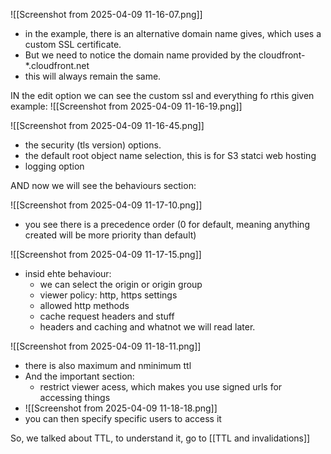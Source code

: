 ![[Screenshot from 2025-04-09 11-16-07.png]]
- in the example, there is an alternative domain name gives, which uses a custom SSL certificate.
- But we need to notice the domain name provided by the cloudfront- *.cloudfront.net
- this will always remain the same.

IN the edit option we can see the custom ssl and everything fo rthis given example:
![[Screenshot from 2025-04-09 11-16-19.png]]

![[Screenshot from 2025-04-09 11-16-45.png]]
- the security (tls version) options.
- the default root object name selection, this is for S3 statci web hosting
- logging option

AND now we will see the behaviours section:

![[Screenshot from 2025-04-09 11-17-10.png]]
- you see there is a precedence order (0 for default, meaning anything created will be more priority than default)

![[Screenshot from 2025-04-09 11-17-15.png]]
- insid ehte behaviour:
	- we can select the origin or origin group
	- viewer policy: http, https settings
	- allowed http methods
	- cache request headers and stuff
	- headers and caching and whatnot we will read later.

![[Screenshot from 2025-04-09 11-18-11.png]]

- there is also maximum and nminimum ttl
- And the important section:
	- restrict viewer acess, which makes you use signed urls for accessing things
- ![[Screenshot from 2025-04-09 11-18-18.png]]
- you can then specify specific users to access it


So, we talked about TTL, to understand it, go to [[TTL and invalidations]]